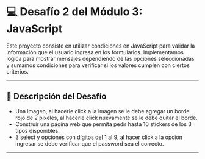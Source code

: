 # 💻 Desafío 2 del Módulo 3: JavaScript

Este proyecto consiste en utilizar condiciones en JavaScript para validar la información que el usuario ingresa en los formularios. Implementamos lógica para mostrar mensajes dependiendo de las opciones seleccionadas y sumamos condiciones para verificar si los valores cumplen con ciertos criterios.

---

## 📝 Descripción del Desafío
- Una imagen, al hacerle click a la imagen se le debe agregar un borde rojo de 2 pixeles, al hacerle click nuevamente se le debe quitar el borde.
- Construir una página web que permita pedir hasta 10 stickers de los 3 tipos disponibles. 
- 3 select y opciones con dígitos del 1 al 9, al hacer click a la opción ingresar se debe verificar que el password sea el correcto.

---
